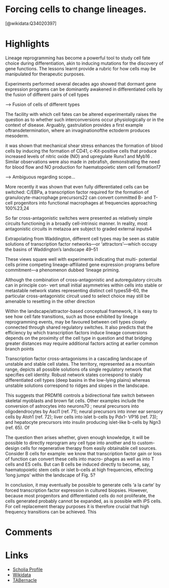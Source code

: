 
Forcing cells to change lineages.
=================================
  
  [@wikidata:Q34020397]  

# Highlights

Lineage reprogramming has become a powerful tool to study cell fate choice during differentiation, akin to inducing mutations for the discovery of gene functions. The lessons learnt provide a rubric for how cells may be manipulated for therapeutic purposes.

Experiments performed several
decades ago showed that dormant gene expression programs can be dominantly awakened in differentiated cells by the fusion of different pairs of cell types

--> Fusion of cells of different types

The facility with which cell fates can be altered experimentally raises
the question as to whether such interconversions occur physiologically or in the context of disease. Arguably, gastrulation provides a first example oftransdetermination, where an invaginationofthe ectoderm produces mesoderm.

it was shown that mechanical shear stress enhances the formation of blood cells by inducing the formation of CD41, c-Kit-positive cells that produce increased levels of nitric oxide (NO) and upregulate Runx1 and Myb16
. Similar observations
were also made in zebrafish, demonstrating the need for blood flow and NO production for haematopoietic stem cell formation17

--> Ambiguous regarding scope...

More recently it was shown that even fully differentiated cells can be switched: C/EBPa, a transcription factor required for the formation of granulocyte-macrophage precursors22 can convert committed B- and T-cell progenitors into functional macrophages at frequencies approaching 100%23,24

So far cross-antagonistic switches were presented as relatively simple circuits functioning in a broadly cell-intrinsic manner. In reality, most antagonistic circuits in metazoa are subject to graded external inputs4

Extrapolating from Waddington, different cell types may be seen as stable solutions of transcription factor networks—or ‘attractors’—which occupy the basins of Waddington’s landscape 49–51

These views square well with experiments indicating that multi- potential cells prime competing lineage-affiliated gene expression programs before commitment—a phenomenon dubbed ‘lineage priming.

Although the combination of cross-antagonistic and autoregulatory circuits can in principle con- vert small initial asymmetries within cells into stable or metastable network states representing distinct cell types58–60, the particular cross-antagonistic circuit used to select choice may still be amenable to resetting in the other direction

Within the landscape/attractor-based conceptual framework, it is easy to see how cell fate transitions, such as those exhibited by lineage reprogramming events, may be favoured between cell types closely connected through shared regulatory switches. It also predicts that the efficiency by which transcription factors induce lineage conversions depends on the proximity of the cell type in question and that bridging greater distances may require additional factors acting at earlier common branch points

Transcription factor cross-antagonisms in a cascading landscape of unstable and stable cell states. The territory, represented as a mountain range, depicts all possible solutions ofa single regulatory network that specifies cell identity. Robust network states correspond to stably differentiated cell types (deep basins in the low-lying plains) whereas unstable solutions correspond to ridges and slopes in the landscape.

This suggests that PRDM16 controls a bidirectional fate switch between skeletal myoblasts and brown fat cells. Other examples include the conversion of astrocytes into neurons70
; neural precursors into oligodendrocytes by Ascl1 (ref. 71); neural precursors into inner ear sensory cells by Atoh1 (ref. 72); liver cells into islet b-cells by Pdx1- VP16 (ref. 73); and hepatocyte precursors into insulin producing islet-like b-cells by Ngn3 (ref. 65). Of

The question then arises whether, given enough knowledge, it will be possible to directly reprogram any cell type into another and to custom-design cells for regenerative therapy from easily obtainable cell sources. Consider B cells for example: we know that transcription factor gain or loss of function can convert these cells into macro- phages as well as into T cells and ES cells. But can B cells be induced directly to become, say, haematopoietic stem cells or islet b-cells at high frequencies, effecting ‘long jumps’ within the landscape of Fig. 5?

In conclusion, it may eventually be possible to generate cells ‘a la
carte’ by forced transcription factor expression in cultured biopsies. However, because most progenitors and differentiated cells do not proliferate, the cells generated probably cannot be expanded, as is possible with iPS cells. For cell replacement therapy purposes it is therefore crucial that high frequency transitions can be achieved. This


# Comments

# Links
  
 * [Scholia Profile](https://scholia.toolforge.org/work/Q34020397)  
 * [Wikidata](https://www.wikidata.org/wiki/Q34020397)  
 * [TABernacle](https://tabernacle.toolforge.org/?#/tab/manual/Q34020397/P921%3BP4510)  
